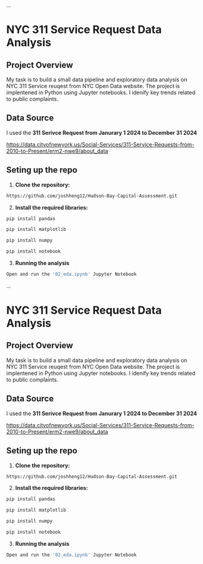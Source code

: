 ...
# NYC 311 Service Request Data Analysis

## Project Overview
My task is to build a small data pipeline and exploratory data analysis on NYC 311 Service reuqest from NYC Open Data website. The project is implentened in Python using Jupyter notebooks. I idenify key trends related to public complaints.

## Data Source
I used the **311 Serivce Request from Janurary 1 2024 to December 31 2024**

https://data.cityofnewyork.us/Social-Services/311-Service-Requests-from-2010-to-Present/erm2-nwe9/about_data

## Seting up the repo
1. **Clone the repository:**
```bash
https://github.com/joshheng12/Hudson-Bay-Capital-Assessment.git
```

2. **Install the required libraries:**
```bash
pip install pandas
```
```bash
pip install matplotlib
```
```bash
pip install numpy
```
```bash
pip install notebook
```

3. **Running the analysis**
```bash
Open and run the '02_eda.ipynb' Jupyter Notebook
```

...
# NYC 311 Service Request Data Analysis

## Project Overview
My task is to build a small data pipeline and exploratory data analysis on NYC 311 Service reuqest from NYC Open Data website. The project is implentened in Python using Jupyter notebooks. I idenify key trends related to public complaints.

## Data Source
I used the **311 Serivce Request from Janurary 1 2024 to December 31 2024**

https://data.cityofnewyork.us/Social-Services/311-Service-Requests-from-2010-to-Present/erm2-nwe9/about_data

## Seting up the repo
1. **Clone the repository:**
```bash
https://github.com/joshheng12/Hudson-Bay-Capital-Assessment.git
```

2. **Install the required libraries:**
```bash
pip install pandas
```
```bash
pip install matplotlib
```
```bash
pip install numpy
```
```bash
pip install notebook
```

3. **Running the analysis**
```bash
Open and run the '02_eda.ipynb' Jupyter Notebook
```

